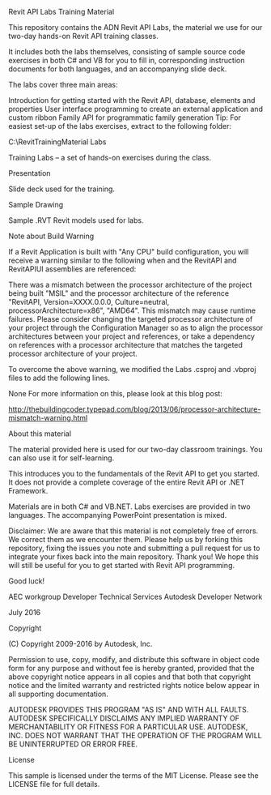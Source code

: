 Revit API Labs Training Material

This repository contains the ADN Revit API Labs, the material we use for our two-day hands-on Revit API training classes.

It includes both the labs themselves, consisting of sample source code exercises in both C# and VB for you to fill in, corresponding instruction documents for both languages, and an accompanying slide deck.

The labs cover three main areas:

Introduction for getting started with the Revit API, database, elements and properties
User interface programming to create an external application and custom ribbon
Family API for programmatic family generation
Tip: For easiest set-up of the labs exercises, extract to the following folder:

C:\RevitTrainingMaterial
Labs

Training Labs – a set of hands-on exercises during the class.

Presentation

Slide deck used for the training.

Sample Drawing

Sample .RVT Revit models used for labs.

Note about Build Warning

If a Revit Application is built with "Any CPU" build configuration, you will receive a warning similar to the following when and the RevitAPI and RevitAPIUI assemblies are referenced:

There was a mismatch between the processor architecture of the project being built "MSIL" and the processor architecture of the reference "RevitAPI, Version=XXXX.0.0.0, Culture=neutral, processorArchitecture=x86", "AMD64". This mismatch may cause runtime failures. Please consider changing the targeted processor architecture of your project through the Configuration Manager so as to align the processor architectures between your project and references, or take a dependency on references with a processor architecture that matches the targeted processor architecture of your project.

To overcome the above warning, we modified the Labs .csproj and .vbproj files to add the following lines.

<PropertyGroup>
  <ResolveAssemblyWarnOrErrorOnTargetArchitectureMismatch>
    None
  </ResolveAssemblyWarnOrErrorOnTargetArchitectureMismatch>
</PropertyGroup>
For more information on this, please look at this blog post:

http://thebuildingcoder.typepad.com/blog/2013/06/processor-architecture-mismatch-warning.html

About this material

The material provided here is used for our two-day classroom trainings. You can also use it for self-learning.

This introduces you to the fundamentals of the Revit API to get you started. It does not provide a complete coverage of the entire Revit API or .NET Framework.

Materials are in both C# and VB.NET. Labs exercises are provided in two languages. The accompanying PowerPoint presentation is mixed.

Disclaimer: We are aware that this material is not completely free of errors. We correct them as we encounter them. Please help us by forking this repository, fixing the issues you note and submitting a pull request for us to integrate your fixes back into the main repository. Thank you! We hope this will still be useful for you to get started with Revit API programming.

Good luck!

AEC workgroup Developer Technical Services Autodesk Developer Network

July 2016

Copyright

(C) Copyright 2009-2016 by Autodesk, Inc.

Permission to use, copy, modify, and distribute this software in object code form for any purpose and without fee is hereby granted, provided that the above copyright notice appears in all copies and that both that copyright notice and the limited warranty and restricted rights notice below appear in all supporting documentation.

AUTODESK PROVIDES THIS PROGRAM "AS IS" AND WITH ALL FAULTS. AUTODESK SPECIFICALLY DISCLAIMS ANY IMPLIED WARRANTY OF MERCHANTABILITY OR FITNESS FOR A PARTICULAR USE. AUTODESK, INC. DOES NOT WARRANT THAT THE OPERATION OF THE PROGRAM WILL BE UNINTERRUPTED OR ERROR FREE.

License

This sample is licensed under the terms of the MIT License. Please see the LICENSE file for full details.
